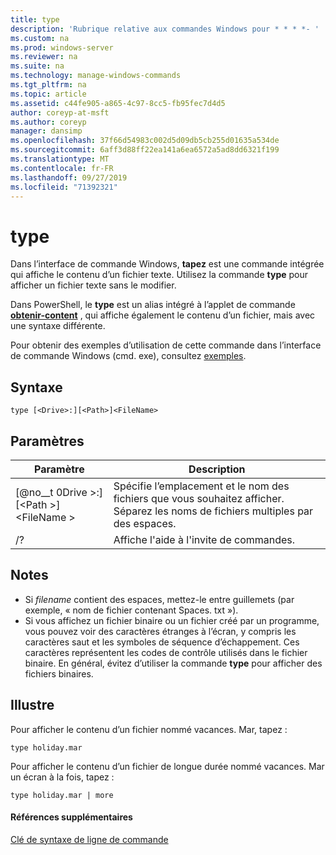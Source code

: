 ```yaml
---
title: type
description: 'Rubrique relative aux commandes Windows pour * * * *- '
ms.custom: na
ms.prod: windows-server
ms.reviewer: na
ms.suite: na
ms.technology: manage-windows-commands
ms.tgt_pltfrm: na
ms.topic: article
ms.assetid: c44fe905-a865-4c97-8cc5-fb95fec7d4d5
author: coreyp-at-msft
ms.author: coreyp
manager: dansimp
ms.openlocfilehash: 37f66d54983c002d5d09db5cb255d01635a534de
ms.sourcegitcommit: 6aff3d88ff22ea141a6ea6572a5ad8dd6321f199
ms.translationtype: MT
ms.contentlocale: fr-FR
ms.lasthandoff: 09/27/2019
ms.locfileid: "71392321"
---
```

# <a name="type"></a>type


Dans l’interface de commande Windows, **tapez** est une commande intégrée qui affiche le contenu d’un fichier texte. Utilisez la commande **type** pour afficher un fichier texte sans le modifier.


Dans PowerShell, le **type** est un alias intégré à l’applet de commande **[obtenir-content](https://docs.microsoft.com/powershell/module/microsoft.powershell.management/get-content)** , qui affiche également le contenu d’un fichier, mais avec une syntaxe différente.


Pour obtenir des exemples d’utilisation de cette commande dans l’interface de commande Windows (cmd. exe), consultez [exemples](#BKMK_examples).

## <a name="syntax"></a>Syntaxe

```
type [<Drive>:][<Path>]<FileName>
```

## <a name="parameters"></a>Paramètres

|Paramètre|Description|
|---------|-----------|
|[@no__t 0Drive >:] [\<Path >] \<FileName >|Spécifie l’emplacement et le nom des fichiers que vous souhaitez afficher. Séparez les noms de fichiers multiples par des espaces.|
|/?|Affiche l'aide à l'invite de commandes.|

## <a name="remarks"></a>Notes

-   Si *filename* contient des espaces, mettez-le entre guillemets (par exemple, « nom de fichier contenant Spaces. txt »).
-   Si vous affichez un fichier binaire ou un fichier créé par un programme, vous pouvez voir des caractères étranges à l’écran, y compris les caractères saut et les symboles de séquence d’échappement. Ces caractères représentent les codes de contrôle utilisés dans le fichier binaire. En général, évitez d’utiliser la commande **type** pour afficher des fichiers binaires.

## <a name="BKMK_examples"></a>Illustre

Pour afficher le contenu d’un fichier nommé vacances. Mar, tapez :
```
type holiday.mar 
```
Pour afficher le contenu d’un fichier de longue durée nommé vacances. Mar un écran à la fois, tapez :
```
type holiday.mar | more 
```

#### <a name="additional-references"></a>Références supplémentaires

[Clé de syntaxe de ligne de commande](command-line-syntax-key.md)
